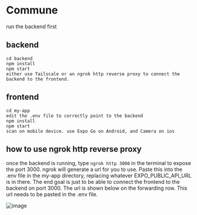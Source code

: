 # Commune

run the backend first

## backend
```
cd backend
npm install
npm start
either use Tailscale or an ngrok http reverse proxy to connect the backend to the frontend.
```

## frontend
```
cd my-app
edit the .env file to correctly point to the backend
npm install
npm start
scan on mobile device. use Expo Go on Android, and Camera on ios
```



## how to use ngrok http reverse proxy
once the backend is running, type `ngrok http 3000` in the terminal to expose the port 3000. ngrok will generate a url for you to use. Paste this into the .env file in the my-app directory, replacing whatever EXPO_PUBLIC_API_URL is in there. The end goal is just to be able to connect the frontend to the backend on port 3000. The url is shown below on the forwarding row. This url needs to be pasted in the .env file.

![image](https://github.com/gkpodder/commune/assets/89824983/80988de1-e5ea-4790-b7a3-3474574536c3)

